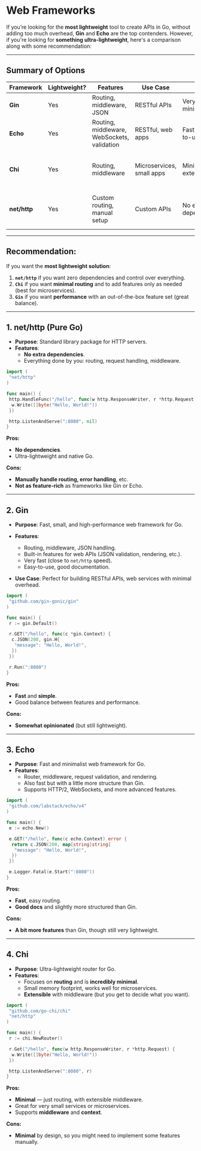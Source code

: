# Web Frameworks

If you’re looking for the **most lightweight** tool to create APIs in Go, without adding too much overhead, **Gin** and **Echo** are the top contenders. However, if you're looking for **something ultra-lightweight**, here's a comparison along with some recommendation:

---

## Summary of Options

| Framework    | Lightweight? | Features                                    | Use Case                  | Pros                     | Cons                                        |
| ------------ | ------------ | ------------------------------------------- | ------------------------- | ------------------------ | ------------------------------------------- |
| **Gin**      | Yes          | Routing, middleware, JSON                   | RESTful APIs              | Very fast, minimalistic  | Somewhat opinionated                        |
| **Echo**     | Yes          | Routing, middleware, WebSockets, validation | RESTful, web apps         | Fast, easy-to-use        | More features than Gin                      |
| **Chi**      | Yes          | Routing, middleware                         | Microservices, small apps | Minimalistic, extensible | Needs more manual work for features         |
| **net/http** | Yes          | Custom routing, manual setup                | Custom APIs               | No external dependencies | Requires manual handling of routing, errors |

---

## **Recommendation:**

If you want the **most lightweight solution**:

1. **`net/http`** if you want zero dependencies and control over everything.
2. **`Chi`** if you want **minimal routing** and to add features only as needed (best for microservices).
3. **`Gin`** if you want **performance** with an out-of-the-box feature set (great balance).

---

## 1. **net/http** (Pure Go)

- **Purpose**: Standard library package for HTTP servers.
- **Features**:
  - **No extra dependencies**.
  - Everything done by you: routing, request handling, middleware.

```go
import (
 "net/http"
)

func main() {
 http.HandleFunc("/hello", func(w http.ResponseWriter, r *http.Request) {
  w.Write([]byte("Hello, World!"))
 })

 http.ListenAndServe(":8080", nil)
}
```

**Pros:**

- **No dependencies**.
- Ultra-lightweight and native Go.

**Cons:**

- **Manually handle routing, error handling**, etc.
- **Not as feature-rich** as frameworks like Gin or Echo.

---

## 2. **Gin**

- **Purpose**: Fast, small, and high-performance web framework for Go.
- **Features**:

  - Routing, middleware, JSON handling.
  - Built-in features for web APIs (JSON validation, rendering, etc.).
  - Very fast (close to `net/http` speed).
  - Easy-to-use, good documentation.

- **Use Case**: Perfect for building RESTful APIs, web services with minimal overhead.

```go
import (
 "github.com/gin-gonic/gin"
)

func main() {
 r := gin.Default()

 r.GET("/hello", func(c *gin.Context) {
  c.JSON(200, gin.H{
   "message": "Hello, World!",
  })
 })

 r.Run(":8080")
}
```

**Pros:**

- **Fast** and **simple**.
- Good balance between features and performance.

**Cons:**

- **Somewhat opinionated** (but still lightweight).

---

## 3. **Echo**

- **Purpose**: Fast and minimalist web framework for Go.
- **Features**:
  - Router, middleware, request validation, and rendering.
  - Also fast but with a little more structure than Gin.
  - Supports HTTP/2, WebSockets, and more advanced features.

```go
import (
 "github.com/labstack/echo/v4"
)

func main() {
 e := echo.New()

 e.GET("/hello", func(c echo.Context) error {
  return c.JSON(200, map[string]string{
   "message": "Hello, World!",
  })
 })

 e.Logger.Fatal(e.Start(":8080"))
}
```

**Pros:**

- **Fast**, easy routing.
- **Good docs** and slightly more structured than Gin.

**Cons:**

- **A bit more features** than Gin, though still very lightweight.

---

## 4. **Chi**

- **Purpose**: Ultra-lightweight router for Go.
- **Features**:
  - Focuses on **routing** and is **incredibly minimal**.
  - Small memory footprint, works well for microservices.
  - **Extensible** with middleware (but you get to decide what you want).

```go
import (
 "github.com/go-chi/chi"
 "net/http"
)

func main() {
 r := chi.NewRouter()

 r.Get("/hello", func(w http.ResponseWriter, r *http.Request) {
  w.Write([]byte("Hello, World!"))
 })

 http.ListenAndServe(":8080", r)
}
```

**Pros:**

- **Minimal** — just routing, with extensible middleware.
- Great for very small services or microservices.
- Supports **middleware** and **context**.

**Cons:**

- **Minimal** by design, so you might need to implement some features manually.
